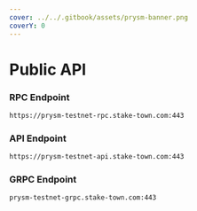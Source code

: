 ```yaml
---
cover: ../../.gitbook/assets/prysm-banner.png
coverY: 0
---
```


# Public API

### **RPC Endpoint**

```bash
https://prysm-testnet-rpc.stake-town.com:443
```

### **API Endpoint**

```bash
https://prysm-testnet-api.stake-town.com:443
```

### **GRPC Endpoint**

```bash
prysm-testnet-grpc.stake-town.com:443
```
